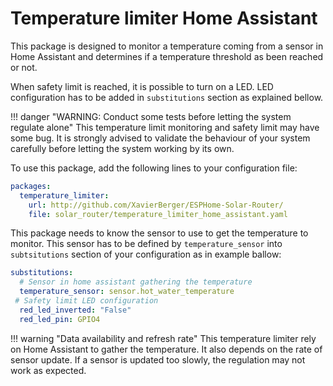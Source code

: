 # Temperature limiter Home Assistant

This package is designed to monitor a temperature coming from a sensor in Home Assistant and determines if a temperature threshold as been reached or not.

When safety limit is reached, it is possible to turn on a LED. LED configuration has to be added in `substitutions` section as explained bellow.

!!! danger "WARNING: Conduct some tests before letting the system regulate alone"
    This temperature limit monitoring and safety limit may have some bug. It is strongly advised to validate the behaviour of your system carefully before letting the system working by its own.

To use this package, add the following lines to your configuration file:

```yaml linenums="1"
packages:
  temperature_limiter:
    url: http://github.com/XavierBerger/ESPHome-Solar-Router/
    file: solar_router/temperature_limiter_home_assistant.yaml
```

This package needs to know the sensor to use to get the temperature to monitor. This sensor has to be defined by `temperature_sensor` into `subtsitutions` section of your configuration as in example ballow:

```yaml linenums="1"
substitutions:
  # Sensor in home assistant gathering the temperature
  temperature_sensor: sensor.hot_water_temperature
 # Safety limit LED configuration
  red_led_inverted: "False"
  red_led_pin: GPIO4
```
!!! warning "Data availability and refresh rate"
    This temperature limiter rely on Home Assistant to gather the temperature. It also depends on the rate of sensor update. If a sensor is updated too slowly, the regulation may not work as expected.
